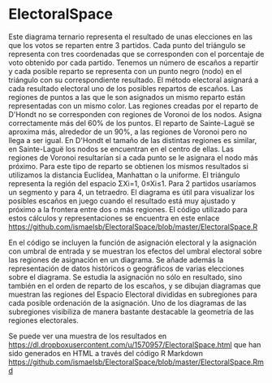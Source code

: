 ﻿# ElectoralSpace

Este diagrama ternario representa el resultado de unas elecciones en las que los votos se reparten entre 3 partidos. Cada punto del triángulo se representa con tres coordenadas que se corresponden con el porcentaje de voto obtenido por cada partido. Tenemos un número de escaños a repartir y cada posible reparto se representa con un punto negro (nodo) en el triángulo con su correspondiente resultado. El método electoral asignará a cada resultado electoral uno de los posibles repartos de escaños. Las regiones de puntos a las que le son asignados un mismo reparto están representadas con un mismo color. Las regiones creadas por el reparto de D'Hondt no se corresponden con regiones de Voronoi de los nodos. Asigna correctamente más del 60% de los puntos. El reparto de Sainte-Laguë se aproxima más, alrededor de un 90%, a las regiones de Voronoi pero no llega a ser igual. En D'Hondt el tamaño de las distintas regiones es similar, en Sainte-Laguë los nodos se encuentran en el centro de ellas. Las regiones de Voronoi resultarían si a cada punto se le asignara el nodo más próximo. Para este tipo de reparto se obtienen los mismos resultados si utilizamos la distancia Euclídea, Manhattan o la uniforme. El triángulo representa la región del espacio ΣXi=1, 0≤Xi≤1. Para 2 partidos usaríamos un segmento y para 4, un tetraedro. El diagrama es útil para visualizar los posibles escaños en juego cuando el resultado está muy ajustado y próximo a la frontera entre dos o más regiones.
El código utilizado para estos cálculos y representaciones se encuentra en este enlace https://github.com/ismaelsb/ElectoralSpace/blob/master/ElectoralSpace.R

En el código se incluyen la función de asignación electoral y la asignación con umbral de entrada y se muestran los efectos del umbral electoral sobre las regiones de asignación en un diagrama. Se añade además la representación de datos históricos o geográficos de varias elecciones sobre el diagrama. Se estudia la asignación no sólo en resultado, sino también en el orden de reparto de los escaños, y se dibujan diagramas que muestran las regiones del Espacio Electoral divididas en subregiones para cada posible ordenación de la asignación. Uno de los diagramas de las subregiones visibiliza de manera bastante destacable la geometría de las regiones electorales.

Se puede ver una muestra de los resultados en https://dl.dropboxusercontent.com/u/1570957/ElectoralSpace.html que han sido generados en HTML a través del código R Markdown https://github.com/ismaelsb/ElectoralSpace/blob/master/ElectoralSpace.Rmd
